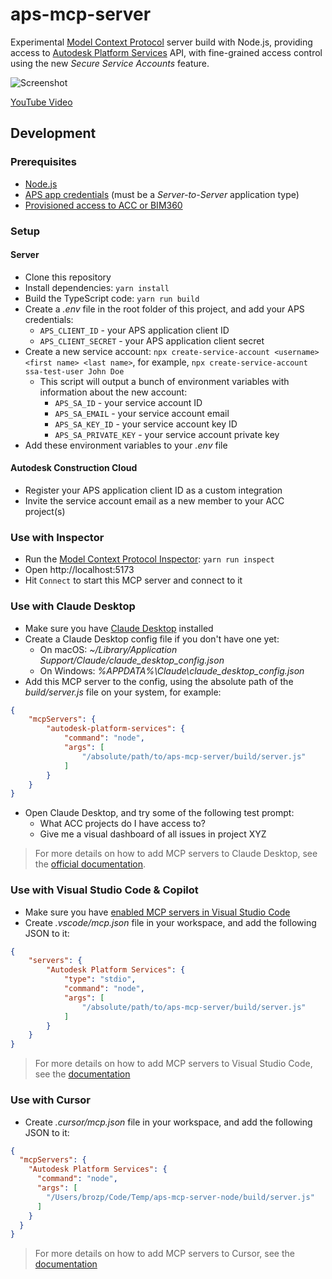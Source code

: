 # aps-mcp-server

Experimental [Model Context Protocol](https://modelcontextprotocol.io) server build with Node.js, providing access to [Autodesk Platform Services](https://aps.autodesk.com) API, with fine-grained access control using the new _Secure Service Accounts_ feature.

![Screenshot](screenshot.png)

[YouTube Video](https://youtu.be/6DRSR9HlIds)

## Development

### Prerequisites

- [Node.js](https://nodejs.org)
- [APS app credentials](https://aps.autodesk.com/en/docs/oauth/v2/tutorials/create-app) (must be a _Server-to-Server_ application type)
- [Provisioned access to ACC or BIM360](https://get-started.aps.autodesk.com/#provision-access-in-other-products)

### Setup

#### Server

- Clone this repository
- Install dependencies: `yarn install`
- Build the TypeScript code: `yarn run build`
- Create a _.env_ file in the root folder of this project, and add your APS credentials:
    - `APS_CLIENT_ID` - your APS application client ID
    - `APS_CLIENT_SECRET` - your APS application client secret
- Create a new service account: `npx create-service-account <username> <first name> <last name>`, for example, `npx create-service-account ssa-test-user John Doe`
    - This script will output a bunch of environment variables with information about the new account:
        - `APS_SA_ID` -  your service account ID
        - `APS_SA_EMAIL` - your service account email
        - `APS_SA_KEY_ID` - your service account key ID
        - `APS_SA_PRIVATE_KEY` - your service account private key
- Add these environment variables to your _.env_ file

#### Autodesk Construction Cloud

- Register your APS application client ID as a custom integration
- Invite the service account email as a new member to your ACC project(s)

### Use with Inspector

- Run the [Model Context Protocol Inspector](https://modelcontextprotocol.io/docs/tools/inspector): `yarn run inspect`
- Open http://localhost:5173
- Hit `Connect` to start this MCP server and connect to it

### Use with Claude Desktop

- Make sure you have [Claude Desktop](https://claude.ai/download) installed
- Create a Claude Desktop config file if you don't have one yet:
    - On macOS: _~/Library/Application Support/Claude/claude\_desktop\_config.json_
    - On Windows: _%APPDATA%\Claude\claude\_desktop\_config.json_
- Add this MCP server to the config, using the absolute path of the _build/server.js_ file on your system, for example:
```json
{
    "mcpServers": {
        "autodesk-platform-services": {
            "command": "node",
            "args": [
                "/absolute/path/to/aps-mcp-server/build/server.js"
            ]
        }
    }
}
```
- Open Claude Desktop, and try some of the following test prompt:
    - What ACC projects do I have access to?
    - Give me a visual dashboard of all issues in project XYZ

> For more details on how to add MCP servers to Claude Desktop, see the [official documentation](https://modelcontextprotocol.io/quickstart/user).

### Use with Visual Studio Code & Copilot

- Make sure you have [enabled MCP servers in Visual Studio Code](https://code.visualstudio.com/docs/copilot/chat/mcp-servers#_enable-mcp-support-in-vs-code)
- Create _.vscode/mcp.json_ file in your workspace, and add the following JSON to it:

```json
{
    "servers": {
        "Autodesk Platform Services": {
            "type": "stdio",
            "command": "node",
            "args": [
                "/absolute/path/to/aps-mcp-server/build/server.js"
            ]
        }
    }
}
```

> For more details on how to add MCP servers to Visual Studio Code, see the [documentation](https://code.visualstudio.com/docs/copilot/chat/mcp-servers)

### Use with Cursor

- Create _.cursor/mcp.json_ file in your workspace, and add the following JSON to it:

```json
{
  "mcpServers": {
    "Autodesk Platform Services": {
      "command": "node",
      "args": [
        "/Users/brozp/Code/Temp/aps-mcp-server-node/build/server.js"
      ]
    }
  }
}
```

> For more details on how to add MCP servers to Cursor, see the [documentation](https://docs.cursor.com/context/model-context-protocol)